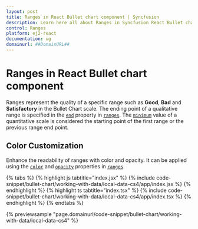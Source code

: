 ```yaml
---
layout: post
title: Ranges in React Bullet chart component | Syncfusion
description: Learn here all about Ranges in Syncfusion React Bullet chart component of Syncfusion Essential JS 2 and more.
control: Ranges 
platform: ej2-react
documentation: ug
domainurl: ##DomainURL##
---
```


# Ranges in React Bullet chart component

Ranges represent the quality of a specific range such as **Good**, **Bad** and **Satisfactory** in the Bullet Chart scale. The ending point of a qualitative range is specified in the [`end`](https://ej2.syncfusion.com/angular/documentation/api/bullet-chart/rangeModel/#end) property in [`ranges`](https://ej2.syncfusion.com/angular/documentation/api/bullet-chart/#ranges). The [`minimum`](https://ej2.syncfusion.com/angular/documentation/api/bullet-chart/#minimum) value of a quantitative scale is considered the starting point of the first range or the previous range end point.

## Color Customization

Enhance the readability of ranges with color and opacity. It can be applied using the [`color`](https://ej2.syncfusion.com/react/documentation/api/bullet-chart/rangeModel/#color) and [`opacity`](https://ej2.syncfusion.com/react/documentation/api/bullet-chart/rangeModel/#opacity) properties in [`ranges`](https://ej2.syncfusion.com/angular/documentation/api/bullet-chart/#ranges).

{% tabs %}
{% highlight js tabtitle="index.jsx" %}
{% include code-snippet/bullet-chart/working-with-data/local-data-cs4/app/index.jsx %}
{% endhighlight %}
{% highlight ts tabtitle="index.tsx" %}
{% include code-snippet/bullet-chart/working-with-data/local-data-cs4/app/index.tsx %}
{% endhighlight %}
{% endtabs %}

 {% previewsample "page.domainurl/code-snippet/bullet-chart/working-with-data/local-data-cs4" %}